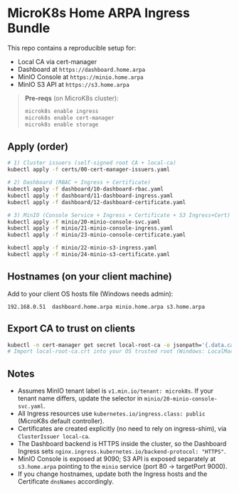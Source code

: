 # MicroK8s Home ARPA Ingress Bundle

This repo contains a reproducible setup for:
- Local CA via cert-manager
- Dashboard at `https://dashboard.home.arpa`
- MinIO Console at `https://minio.home.arpa`
- MinIO S3 API at `https://s3.home.arpa`

> **Pre-reqs** (on MicroK8s cluster):
> ```bash
> microk8s enable ingress
> microk8s enable cert-manager
> microk8s enable storage
> ```

## Apply (order)

```bash
# 1) Cluster issuers (self-signed root CA + local-ca)
kubectl apply -f certs/00-cert-manager-issuers.yaml

# 2) Dashboard (RBAC + Ingress + Certificate)
kubectl apply -f dashboard/10-dashboard-rbac.yaml
kubectl apply -f dashboard/11-dashboard-ingress.yaml
kubectl apply -f dashboard/12-dashboard-certificate.yaml

# 3) MinIO (Console Service + Ingress + Certificate + S3 Ingress+Cert)
kubectl apply -f minio/20-minio-console-svc.yaml
kubectl apply -f minio/21-minio-console-ingress.yaml
kubectl apply -f minio/23-minio-console-certificate.yaml

kubectl apply -f minio/22-minio-s3-ingress.yaml
kubectl apply -f minio/24-minio-s3-certificate.yaml
```

## Hostnames (on your client machine)
Add to your client OS hosts file (Windows needs admin):
```
192.168.0.51  dashboard.home.arpa minio.home.arpa s3.home.arpa
```

## Export CA to trust on clients
```bash
kubectl -n cert-manager get secret local-root-ca -o jsonpath='{.data.ca\.crt}' | base64 -d > local-root-ca.crt
# Import local-root-ca.crt into your OS trusted root (Windows: LocalMachine\Root)
```

## Notes
- Assumes MinIO tenant label is `v1.min.io/tenant: microk8s`. If your tenant name differs, update the selector in `minio/20-minio-console-svc.yaml`.
- All Ingress resources use `kubernetes.io/ingress.class: public` (MicroK8s default controller).
- Certificates are created explicitly (no need to rely on ingress-shim), via `ClusterIssuer local-ca`.
- The Dashboard backend is HTTPS inside the cluster, so the Dashboard Ingress sets `nginx.ingress.kubernetes.io/backend-protocol: "HTTPS"`.
- MinIO Console is exposed at 9090; S3 API is exposed separately at `s3.home.arpa` pointing to the `minio` service (port 80 → targetPort 9000).
- If you change hostnames, update both the Ingress hosts and the Certificate `dnsNames` accordingly.

